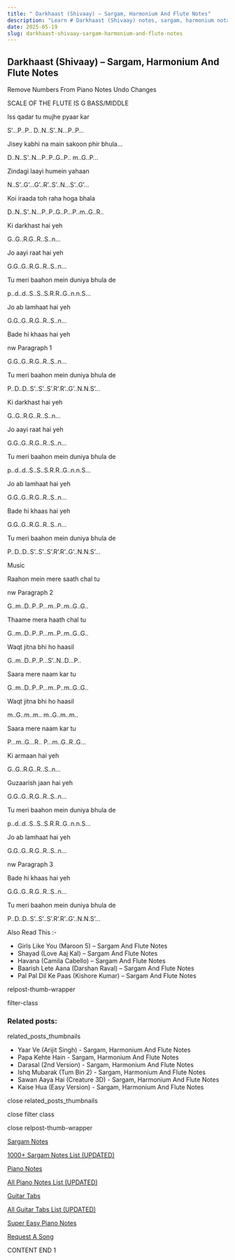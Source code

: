 ```yaml
---
title: " Darkhaast (Shivaay) – Sargam, Harmonium And Flute Notes"
description: "Learn # Darkhaast (Shivaay) notes, sargam, harmonium notations and flute notes. Easy step-by-step tutorial for beginners."
date: 2025-05-19
slug: darkhaast-shivaay-sargam-harmonium-and-flute-notes
---
```


## Darkhaast (Shivaay) – Sargam, Harmonium And Flute Notes

Remove Numbers From Piano Notes
Undo Changes

SCALE OF THE FLUTE IS G BASS/MIDDLE

Iss qadar tu mujhe pyaar kar

S’…P..P.. D..N..S’..N…P..P…

Jisey kabhi na main sakoon phir bhula…

D..N..S’..N…P..P..G..P.. m..G..P…

Zindagi laayi humein yahaan

N..S’..G’…G’..R’..S’..N…S’..G’…

Koi iraada toh raha hoga bhala

D..N..S’..N…P..P..G..P…P..m..G..R..

Ki darkhast hai yeh

G..G..R.G..R..S..n…

Jo aayi raat hai yeh

G.G..G..R.G..R..S..n…

Tu meri baahon mein duniya bhula de

p..d..d..S..S..S.R.R..G..n.n.S…

Jo ab lamhaat hai yeh

G.G..G..R.G..R..S..n…

Bade hi khaas hai yeh

nw Paragraph 1

G.G..G..R.G..R..S..n…

Tu meri baahon mein duniya bhula de

P..D..D..S’..S’..S’.R’.R’..G’..N.N.S’…

Ki darkhast hai yeh

G..G..R.G..R..S..n…

Jo aayi raat hai yeh

G.G..G..R.G..R..S..n…

Tu meri baahon mein duniya bhula de

p..d..d..S..S..S.R.R..G..n.n.S…

Jo ab lamhaat hai yeh

G.G..G..R.G..R..S..n…

Bade hi khaas hai yeh

G.G..G..R.G..R..S..n…

Tu meri baahon mein duniya bhula de

P..D..D..S’..S’..S’.R’.R’..G’..N.N.S’…

Music

Raahon mein mere saath chal tu

nw Paragraph 2

G..m..D..P..P…m..P..m..G..G..

Thaame mera haath chal tu

G..m..D..P..P…m..P..m..G..G..

Waqt jitna bhi ho haasil

G..m..D..P..P…S’..N..D…P..

Saara mere naam kar tu

G..m..D..P..P…m..P..m..G..G..

Waqt jitna bhi ho haasil

m..G..m..m.. m..G..m..m..

Saara mere naam kar tu

P…m..G…R.. P…m..G..R..G…

Ki armaan hai yeh

G..G..R.G..R..S..n…

Guzaarish jaan hai yeh

G.G..G..R.G..R..S..n…

Tu meri baahon mein duniya bhula de

p..d..d..S..S..S.R.R..G..n.n.S…

Jo ab lamhaat hai yeh

G.G..G..R.G..R..S..n…

nw Paragraph 3

Bade hi khaas hai yeh

G.G..G..R.G..R..S..n…

Tu meri baahon mein duniya bhula de

P..D..D..S’..S’..S’.R’.R’..G’..N.N.S’…

Also Read This :-

- Girls Like You (Maroon 5) – Sargam And Flute Notes
- Shayad (Love Aaj Kal) – Sargam And Flute Notes
- Havana (Camila Cabello) – Sargam And Flute Notes
- Baarish Lete Aana (Darshan Raval) – Sargam And Flute Notes
- Pal Pal Dil Ke Paas (Kishore Kumar) – Sargam And Flute Notes

relpost-thumb-wrapper

filter-class

### Related posts:

related_posts_thumbnails

- Yaar Ve (Arijit Singh) - Sargam, Harmonium And Flute Notes
- Papa Kehte Hain - Sargam, Harmonium And Flute Notes
- Darasal (2nd Version) - Sargam, Harmonium And Flute Notes
- Ishq Mubarak (Tum Bin 2) - Sargam, Harmonium And Flute Notes
- Sawan Aaya Hai (Creature 3D) - Sargam, Harmonium And Flute Notes
- Kaise Hua (Easy Version) - Sargam, Harmonium And Flute Notes

close related_posts_thumbnails

close filter class

close relpost-thumb-wrapper

[Sargam Notes](/sargam-notes.html)

[1000+ Sargam Notes List (UPDATED)](/all-songs-list-sargam-notes.html)

[Piano Notes](/piano-notes.html)

[All Piano Notes List (UPDATED)](/all-songs-list-piano-notes.html)

[Guitar Tabs](/guitar-tabs.html)

[All Guitar Tabs List (UPDATED)](/all-songs-list-guitar-tabs.html)

[Super Easy Piano Notes](https://studywall.in/)

[Request A Song](/request-a-song.html)

CONTENT END 1
